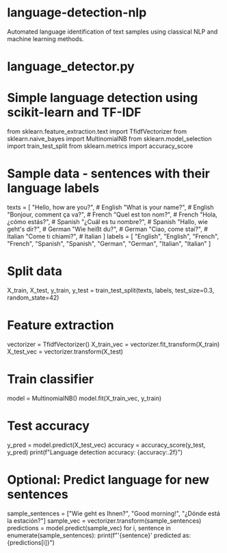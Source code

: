 # language-detection-nlp
Automated language identification of text samples using classical NLP and machine learning methods.
# language_detector.py
# Simple language detection using scikit-learn and TF-IDF

from sklearn.feature_extraction.text import TfidfVectorizer
from sklearn.naive_bayes import MultinomialNB
from sklearn.model_selection import train_test_split
from sklearn.metrics import accuracy_score

# Sample data - sentences with their language labels
texts = [
    "Hello, how are you?",         # English
    "What is your name?",          # English
    "Bonjour, comment ça va?",     # French
    "Quel est ton nom?",           # French
    "Hola, ¿cómo estás?",          # Spanish
    "¿Cuál es tu nombre?",         # Spanish
    "Hallo, wie geht's dir?",      # German
    "Wie heißt du?",               # German
    "Ciao, come stai?",            # Italian
    "Come ti chiami?",             # Italian
]
labels = [
    "English",
    "English",
    "French",
    "French",
    "Spanish",
    "Spanish",
    "German",
    "German",
    "Italian",
    "Italian"
]

# Split data
X_train, X_test, y_train, y_test = train_test_split(texts, labels, test_size=0.3, random_state=42)

# Feature extraction
vectorizer = TfidfVectorizer()
X_train_vec = vectorizer.fit_transform(X_train)
X_test_vec = vectorizer.transform(X_test)

# Train classifier
model = MultinomialNB()
model.fit(X_train_vec, y_train)

# Test accuracy
y_pred = model.predict(X_test_vec)
accuracy = accuracy_score(y_test, y_pred)
print(f"Language detection accuracy: {accuracy:.2f}")

# Optional: Predict language for new sentences
sample_sentences = ["Wie geht es Ihnen?", "Good morning!", "¿Dónde está la estación?"]
sample_vec = vectorizer.transform(sample_sentences)
predictions = model.predict(sample_vec)
for i, sentence in enumerate(sample_sentences):
    print(f"'{sentence}' predicted as: {predictions[i]}")
